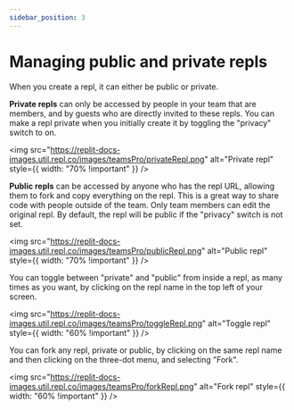 ```yaml
---
sidebar_position: 3
---
```


# Managing public and private repls

When you create a repl, it can either be public or private. 

**Private repls** can only be accessed by people in your team that are members, and by guests who are directly invited to these repls.  You can make a repl private when you initially create it by toggling the "privacy" switch to on.

<img
  src="https://replit-docs-images.util.repl.co/images/teamsPro/privateRepl.png"
  alt="Private repl"
  style={{ width: "70% !important" }}
/>


**Public repls** can be accessed by anyone who has the repl URL, allowing them to fork and copy everything on the repl. This is a great way to share code with people outside of the team. Only team members can edit the original repl. By default, the repl will be public if the "privacy" switch is not set.

<img
  src="https://replit-docs-images.util.repl.co/images/teamsPro/publicRepl.png"
  alt="Public repl"
  style={{ width: "70% !important" }}
/>


You can toggle between "private" and "public" from inside a repl, as many times as you want, by clicking on the repl name in the top left of your screen.

<img
  src="https://replit-docs-images.util.repl.co/images/teamsPro/toggleRepl.png"
  alt="Toggle repl"
  style={{ width: "60% !important" }}
/>


You can fork any repl, private or public, by clicking on the same repl name and then clicking on the three-dot menu, and selecting "Fork".

<img
  src="https://replit-docs-images.util.repl.co/images/teamsPro/forkRepl.png"
  alt="Fork repl"
  style={{ width: "60% !important" }}
/>

